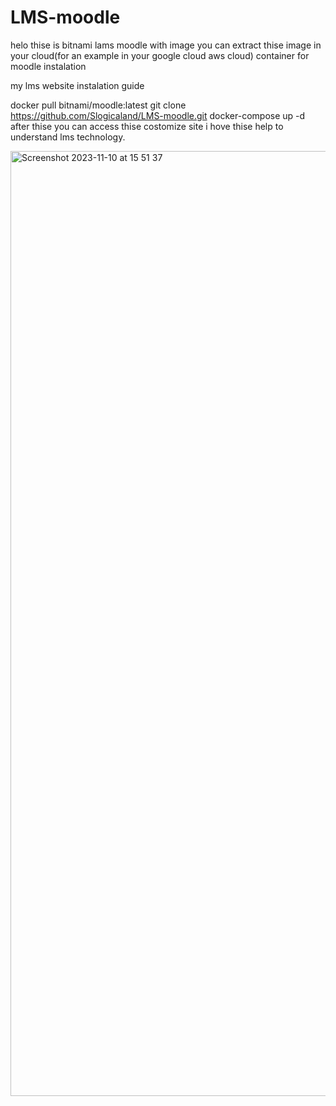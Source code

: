 # LMS-moodle 

helo thise is bitnami lams moodle with image  you can extract thise image in your cloud(for an example in your google cloud aws cloud) container for moodle instalation

my lms website instalation guide

docker pull bitnami/moodle:latest
git clone https://github.com/Slogicaland/LMS-moodle.git
docker-compose up -d
after thise you can access thise costomize site i hove thise help to understand lms technology.

<img width="1512" alt="Screenshot 2023-11-10 at 15 51 37" src="https://github.com/Slogicaland/LMS-moodle/assets/135930576/1d677a07-a81d-4395-a931-ad2b7524d39f">
